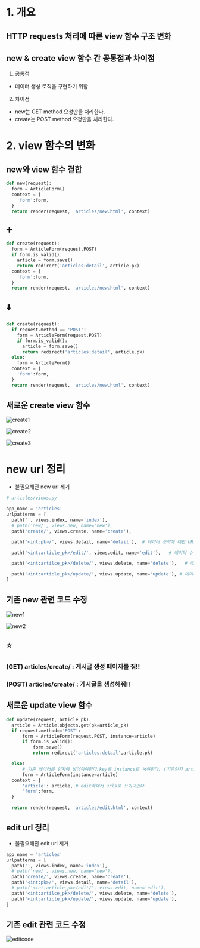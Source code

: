 # 1. 개요

## HTTP requests 처리에 따른 view 함수 구조 변화

## new & create view 함수 간 공통점과 차이점
1. 공통점
  - 데이터 생성 로직을 구현하기 위함

2. 차이점
  - new는 GET method 요청만을 처리한다.
  - create는 POST method 요청만을 처리한다.

# 2. view 함수의 변화

## new와 view 함수 결합
```python
def new(request):
  form = ArticleForm()
  context = {
    'form':form,
  }
  return render(request, 'articles/new.html', context)
```
## ➕
```python
def create(request):
  form = ArticleForm(request.POST)
  if form.is_valid():
    article = form.save()
    return redirect('articles:detail', article.pk)
  context = {
    'form':form,
  }
  return render(request, 'articles/new.html', context)
```
## :arrow_down:
```python
def create(request):
  if request.method == 'POST':
    form = ArticleForm(request.POST)
    if form.is_valid():
      article = form.save()
      return redirect('articles:detail', article.pk)
  else:
    form = ArticleForm()
  context = {
    'form':form,
  }
  return render(request, 'articles/new.html', context)
```

## 새로운 create view 함수
![create1](./image/create1.png)


![create2](./image/create2.png)


![create3](./image/create3.png)

# new url 정리
- 불필요해진 new url 제거
```python
# articles/views.py

app_name = 'articles'
urlpatterns = [
  path('', views.index, name='index'),
  # path('new/', views.new, name='new'),
  path('create/', views.create, name='create'),

  path('<int:pk>/', views.detail, name='detail'),  # 데이터 조회에 대한 URL 패턴

  path('<int:article_pk>/edit/', views.edit, name='edit'),   # 데이터 수정 페이지에 대한 URL 패턴

  path('<int:artilce_pk>/delete/', views.delete, name='delete'),   # 데이터 삭제에 대한 URL 패턴

  path('<int:article_pk>/update/', views.update, name='update'), # 데이터 수정 로직에 대한 URL 패턴
]
```

## 기존 new 관련 코드 수정
![new1](./image/newcode1.png)

![new2](./image/newcode2.png)

## :star:

### (GET) articles/create/ : 게시글 생성 페이지를 줘!!
### (POST) articles/create/ : 게시글을 생성해줘!!

## 새로운 update view 함수
```python
def update(request, article_pk):
  article = Article.objects.get(pk=article_pk)
  if request.method=='POST':
      form = ArticleForm(request.POST, instance=article)
      if form.is_valid():
          form.save()
          return redirect('articles:detail',article.pk)

  else:
      # 기존 데이터를 인자에 넣어줘야한다.key를 instance로 써야한다. (기존인자 article)
      form = ArticleForm(instance=article)
  context = {
      'article': article, # edit쪽에서 urls로 쓰이고있다.
      'form':form,
  }

  return render(request, 'articles/edit.html', context)
```

## edit url 정리
- 불필요해진 edit url 제거
```python
app_name = 'articles'
urlpatterns = [
  path('', views.index, name='index'),
  # path('new/', views.new, name='new'),
  path('create/', views.create, name='create'),
  path('<int:pk>/', views.detail, name='detail'),
  # path('<int:article_pk>/edit/', views.edit, name='edit'),
  path('<int:artilce_pk>/delete/', views.delete, name='delete'),
  path('<int:article_pk>/update/', views.update, name='update'),
]
```

## 기존 edit 관련 코드 수정
![editcode](./image/editcode.png)